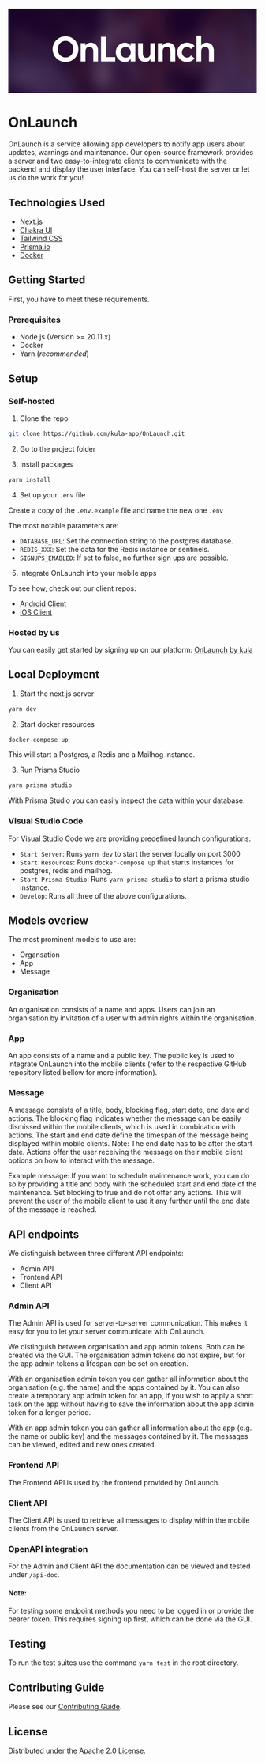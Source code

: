 ![OnLaunch](https://github.com/kula-app/OnLaunch/blob/main/public/github_header.png)

# OnLaunch

OnLaunch is a service allowing app developers to notify app users about updates, warnings and maintenance. Our open-source framework provides a server and two easy-to-integrate clients to communicate with the backend and display the user interface. You can self-host the server or let us do the work for you!

## Technologies Used

- [Next.js](https://nextjs.org/)
- [Chakra UI](https://chakra-ui.com/)
- [Tailwind CSS](https://tailwindcss.com/)
- [Prisma.io](https://www.prisma.io/)
- [Docker](https://www.docker.com/)

## Getting Started

First, you have to meet these requirements.

### Prerequisites

- Node.js (Version >= 20.11.x)
- Docker
- Yarn (_recommended_)

## Setup

### Self-hosted

1. Clone the repo

```bash
git clone https://github.com/kula-app/OnLaunch.git
```

2. Go to the project folder

3. Install packages

```bash
yarn install
```

4. Set up your `.env` file

Create a copy of the `.env.example` file and name the new one `.env`

The most notable parameters are:
- `DATABASE_URL`: Set the connection string to the postgres database.
- `REDIS_XXX`: Set the data for the Redis instance or sentinels.
- `SIGNUPS_ENABLED`: If set to false, no further sign ups are possible.

5. Integrate OnLaunch into your mobile apps

To see how, check out our client repos:

- [Android Client](https://github.com/kula-app/OnLaunch-Android-Client)
- [iOS Client](https://github.com/kula-app/OnLaunch-iOS-Client)

### Hosted by us

You can easily get started by signing up on our platform: [OnLaunch by kula](https://onlaunch.kula.app/)

## Local Deployment

1. Start the next.js server

```bash
yarn dev
```

2. Start docker resources

```bash
docker-compose up
```

This will start a Postgres, a Redis and a Mailhog instance.

3. Run Prisma Studio

```bash
yarn prisma studio
```

With Prisma Studio you can easily inspect the data within your database.

### Visual Studio Code

For Visual Studio Code we are providing predefined launch configurations:
- `Start Server`: Runs `yarn dev` to start the server locally on port 3000
- `Start Resources`: Runs `docker-compose up` that starts instances for postgres, redis and mailhog.
- `Start Prisma Studio`: Runs `yarn prisma studio` to start a prisma studio instance.
- `Develop`: Runs all three of the above configurations.

## Models overiew

The most prominent models to use are:
- Organsation
- App
- Message

### Organisation

An organisation consists of a name and apps. Users can join an organisation by invitation of a user with admin rights within the organisation.

### App

An app consists of a name and a public key. The public key is used to integrate OnLaunch into the mobile clients (refer to the respective GitHub repository listed bellow for more information).

### Message

A message consists of a title, body, blocking flag, start date, end date and actions. The blocking flag indicates whether the message can be easily dismissed within the mobile clients, which is used in combination with actions. The start and end date define the timespan of the message being displayed within mobile clients. Note: The end date has to be after the start date. Actions offer the user receiving the message on their mobile client options on how to interact with the message.

Example message: If you want to schedule maintenance work, you can do so by providing a title and body with the scheduled start and end date of the maintenance. Set blocking to true and do not offer any actions. This will prevent the user of the mobile client to use it any further until the end date of the message is reached.

## API endpoints

We distinguish between three different API endpoints:
- Admin API
- Frontend API
- Client API

### Admin API

The Admin API is used for server-to-server communication. This makes it easy for you to let your server communicate with OnLaunch. 

We distinguish between organisation and app admin tokens. Both can be created via the GUI. The organisation admin tokens do not expire, but for the app admin tokens a lifespan can be set on creation.

With an organisation admin token you can gather all information about the organisation (e.g. the name) and the apps contained by it. You can also create a temporary app admin token for an app, if you wish to apply a short task on the app without having to save the information about the app admin token for a longer period.

With an app admin token you can gather all information about the app (e.g. the name or public key) and the messages contained by it. The messages can be viewed, edited and new ones created.

### Frontend API

The Frontend API is used by the frontend provided by OnLaunch.

### Client API

The Client API is used to retrieve all messages to display within the mobile clients from the OnLaunch server.

### OpenAPI integration

For the Admin and Client API the documentation can be viewed and tested under `/api-doc`.

#### Note:
For testing some endpoint methods you need to be logged in or provide the bearer token. This requires signing up first, which can be done via the GUI.

## Testing

To run the test suites use the command `yarn test` in the root directory.

## Contributing Guide

Please see our [Contributing Guide](https://github.com/kula-app/OnLaunch/blob/main/CONTRIBUTING.md).

## License

Distributed under the [Apache 2.0 License](https://github.com/kula-app/OnLaunch/blob/main/LICENSE).
